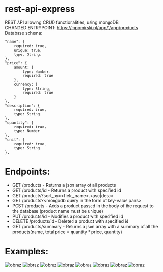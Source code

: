 # rest-api-express
REST API allowing CRUD functionalities, using mongoDB  
CHANGED ENTRYPOINT: https://mpomirski.pl/app/1/app/products  
Database schema:

    "name": {
        required: true,
        unique: true,
        type: String,
    },
    "price": {
        amount: {
            type: Number,
            required: true
        },
        currency: {
            type: String,
            required: true
        }
    },
    "description": {
        required: true,
        type: String
    },
    "quantity": {
        required: true,
        type: Number
    },
    "unit": {
        required: true,
        type: String
    },
# Endpoints:
- GET /products - Returns a json array of all products
- GET /products/id - Returns a product with specified id
- GET /products?sort_by=\<field_name\>.\<asc|desc\>
- GET /products?\<mongodb query in the form of key-value pairs\>
- POST /products - Adds a product passed in the body of the request to the database (product name must be unique)
- PUT /products/id - Modifies a product with specified id
- DELETE /products/id - Deleted a product with specified id
- GET /products/summary - Returns a json array with a summary of all the products(name, total price = quantity * price, quantity)

# Examples:
![obraz](https://github.com/mpomirski/rest-api-express/assets/43695467/55e33f76-f511-43ab-980f-f12ef0427527)
![obraz](https://github.com/mpomirski/rest-api-express/assets/43695467/729146a9-2886-4f7e-a396-07d644607478)
![obraz](https://github.com/mpomirski/rest-api-express/assets/43695467/1a9b6519-1219-472d-b7d6-5f640272b2de)
![obraz](https://github.com/mpomirski/rest-api-express/assets/43695467/638f9e00-0ad1-4ed4-89b1-3db96d36bf9f)
![obraz](https://github.com/mpomirski/rest-api-express/assets/43695467/e4b63e97-5c25-48e4-a24f-889978395b97)
![obraz](https://github.com/mpomirski/rest-api-express/assets/43695467/aab2252b-955d-444e-89a8-ac549020f0a8)
![obraz](https://github.com/mpomirski/rest-api-express/assets/43695467/d77907be-9b87-48ac-adb7-be67b556c9ef)
![obraz](https://github.com/mpomirski/rest-api-express/assets/43695467/9a128d8c-f80d-424f-b0b8-4cece8d90b5b)



